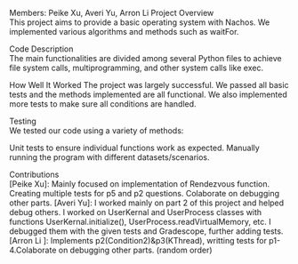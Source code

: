 Members: Peike Xu, Averi Yu, Arron Li 
Project Overview  
This project aims to provide a basic operating system with Nachos. We implemented various algorithms and methods such as waitFor.

Code Description  
The main functionalities are divided among several Python files to achieve file system calls, multiprogramming, and other system calls like exec. 

How Well It Worked
The project was largely successful. We passed all basic tests and the methods implemented are all functional. We also implemented more tests to make sure all conditions are handled. 

Testing  
We tested our code using a variety of methods:

Unit tests to ensure individual functions work as expected.
Manually running the program with different datasets/scenarios.

Contributions  
[Peike Xu]: Mainly focused on implementation of Rendezvous function. Creating multiple tests for p5 and p2 questions. Colaborate on debugging other parts.
[Averi Yu]: I worked mainly on part 2 of this project and helped debug others. I worked on UserKernal and UserProcess classes with functions UserKernal.initialize(), UserProcess.readVirtualMemory, etc. I debugged them with the given tests and Gradescope, further adding tests. 
[Arron Li ]: Implements p2(Condition2)&p3(KThread), writting tests for p1-4.Colaborate on debugging other parts.
(random order)
